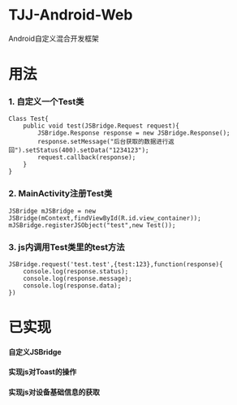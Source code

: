 # TJJ-Android-Web
Android自定义混合开发框架
# 用法
### 1. 自定义一个Test类
```
Class Test{
    public void test(JSBridge.Request request){
        JSBridge.Response response = new JSBridge.Response();
        response.setMessage("后台获取的数据进行返回").setStatus(400).setData("1234123");
        request.callback(response);
    }
}
```
### 2. MainActivity注册Test类
```
JSBridge mJSBridge = new JSBridge(mContext,findViewById(R.id.view_container));
mJSBridge.registerJSObject("test",new Test());
```
### 3. js内调用Test类里的test方法
```
JSBridge.request('test.test',{test:123},function(response){
    console.log(response.status);
    console.log(response.message);
    console.log(response.data);
})
```
# 已实现
#### 自定义JSBridge
#### 实现js对Toast的操作
#### 实现js对设备基础信息的获取